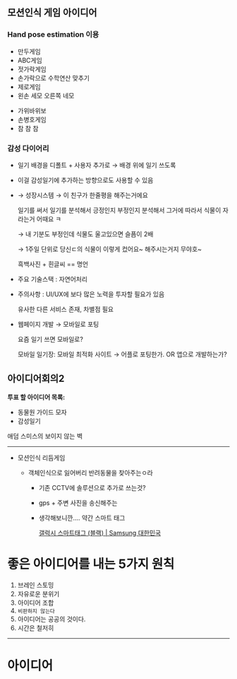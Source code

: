 ## 모션인식 게임 아이디어

### Hand pose estimation 이용

- 만두게임
- ABC게임
- 젓가락게임 
- 손가락으로 수학연산 맞추기
- 제로게임
- 왼손 세모 오른쪽 네모

* 가위바위보
* 손병호게임
* 참 참 참



### 감성 다이어리

- 일기 배경을 디폴트 + 사용자 추가로 → 배경 위에 일기 쓰도록

- 이걸 감성일기에 추가하는 방향으로도 사용할 수 있음

- → 성장시스템 → 이 친구가 한줄평을 해주는거에요

  일기를 써서 일기를 분석해서 긍정인지 부정인지 분석해서 그거에 따라서 식물이 자라는거 어때요 ㅋ

  → 내 기분도 부정인데 식물도 울고있으면 슬픔이 2배

  → 1주일 단위로 당신ㄷ의 식물이 이렇게 컸어요~ 해주시는거지 무야호~

  흑백사진 + 흰글씨 == 명언

- 주요 기술스택 : 자연어처리

* 주의사항 : UI/UX에 보다 많은 노력을 투자할 필요가 있음

  유사한 다른 서비스 존재, 차별점 필요

* 웹페이지 개발 → 모바일로 포팅

  요즘 일기 쓰면 모바일로?

  모바일 일기장: 모바일 최적화 사이트 → 어플로 포팅한가. OR 앱으로 개발하는가?
  
  

## 아이디어회의2

**투표 할 아이디어 목록:**

- 동물원 가이드 모자
- 감성일기

애덤 스미스의 보이지 않는 벽

------

- 모션인식 리듬게임

  - 객체인식으로 잃어버리 반려동물을 찾아주는ㅇ라

    - 기존 CCTV에 솔루션으로 추가로 쓰는것?

    - gps + 주변 사진을 송신해주는

    - 생각해보니깐.... 약간 스마트 태그

      [갤럭시 스마트태그 (블랙) | Samsung 대한민국](https://www.samsung.com/sec/mobile-accessories/galaxy-smart-tag/EI-T5300BBEGKR/)



# **좋은 아이디어를 내는 5가지 원칙**

1. 브레인 스토밍
2. 자유로운 분위기
3. 아이디어 조합
4. `비판하지 않는다`
5. 아이디어는 공공의 것이다.
6. 시간은 철저히

------

# 아이디어

